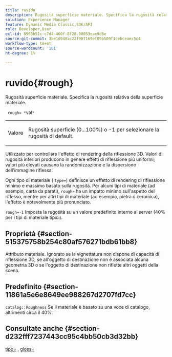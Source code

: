 ```yaml
---
title: ruvido
description: Rugosità superficie materiale. Specifica la rugosità relativa della superficie materiale.
solution: Experience Manager
feature: Dynamic Media Classic,SDK/API
role: Developer,User
exl-id: 8903b51c-c7d4-460f-8f28-00053eac9d6e
source-git-commit: 3be1d948ac22f907169ef09b509f1cebceaec5c4
workflow-type: tm+mt
source-wordcount: '181'
ht-degree: 1%

---
```


# ruvido{#rough}

Rugosità superficie materiale. Specifica la rugosità relativa della superficie materiale.

` rough= *`val`*`

<table id="simpletable_432E33EC87144AC7A2A8D9406F862708"> 
 <tr class="strow"> 
  <td class="stentry"> <p> Valore <span class="varname"> </span> </p> </td> 
  <td class="stentry"> <p>Rugosità superficie (0...100%) o -1 per selezionare la rugosità di default. </p> </td> 
 </tr> 
</table>

Utilizzato per controllare l&#39;effetto di rendering della riflessione 3D. Valori di rugosità inferiori producono in genere effetti di riflessione più uniformi; valori più elevati causano la randomizzazione e la dispersione dell&#39;immagine riflessa.

Ogni tipo di materiale ( `type=`) definisce un effetto di rendering di riflessione minimo e massimo basato sulla rugosità. Per alcuni tipi di materiale (ad esempio, carta da parati), `rough=` ha un impatto minimo sull&#39;aspetto del riflesso, mentre per altri tipi di materiale (ad esempio, pietra o ceramica), l&#39;effetto è notevolmente più pronunciato.

`rough=-1` Imposta la rugosità su un valore predefinito interno al server (40% per i tipi di materiale tipici).

## Proprietà {#section-515375758b254c80af576271bdb61bb8}

Attributo materiale. Ignorato se la vignettatura non dispone di capacità di riflessione 3D, se all&#39;oggetto di destinazione non è associata alcuna geometria 3D o se l&#39;oggetto di destinazione non riflette altri oggetti della scena.

## Predefinito {#section-11861a5e6e8649ee988267d2707fd7cc}

`catalog::Roughness` Se il materiale è basato su una voce di catalogo, altrimenti circa il 40%.

## Consultate anche {#section-d232fff7237443cc95c4bb50cb3d32bb}

[tipo=](../../../../../ir-api/http-protocol/image-rendering-api-ref/c-ir-http-protocol-ref/c-ir-http-protocol-command-reference/r-ir-http-type.md#reference-128c7de89e2d46838019b560f3f84a35) , [gloss=](../../../../../ir-api/http-protocol/image-rendering-api-ref/c-ir-http-protocol-ref/c-ir-http-protocol-command-reference/r-ir-http-gloss.md#reference-325aef2ee51e4e1584a06047427340ca)
